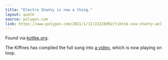 ```yaml
---
title: "Electro Shanty is now a thing."
layout: quote 
source: polygon.com
link: https://www.polygon.com/2021/1/12/22226992/tiktok-sea-shanty-wellerman-longest-johns-of-thieves
---
```


Found via [kottke.org](https://kottke.org/quick-links/2021-01).

The Kiffnes has compiled the full song into [a video](https://youtu.be/UgsurPg9Ckw), which is now playing on loop.